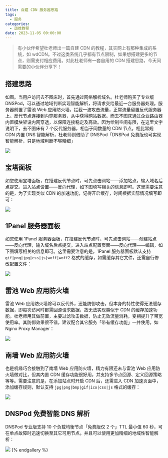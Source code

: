 ```yaml
---
title: 自建 CDN 服务器思路
tags:
  - 服务
categories:
  - 运维教程
date: 2023-11-05 00:00:00
---
```


> 有小伙伴希望杜老师出一篇自建 CDN 的教程，其实网上有那种集成的系统，如 wdCDN。不过这类系统几乎都有节点限制，如果想搭建更多的节点，则需支付相应费用。对此杜老师有一套自用的 CDN 搭建思路，今天同需要的小伙伴分享下！

<!-- more -->

## 搭建思路

如图。当用户访问去不图床时，首先通过网络解析域名。杜老师购买了专业版 DNSPod，可以通过地域判断实现智能解析，将请求交给最近一台服务器处理。服务器前置了雷池 Web 应用防火墙，拦截一波攻击流量，正常流量留置反代服务器上。反代节点连接到内穿服务器，从中获得网站数据。而去不图床通过企业路由器内置模块架设内网穿透，以保障连接稳定及高效。因为绘制空间有限，在这里文字说明下，去不图床有 7 个反代服务器，相当于同数量的 CDN 节点。相比常规 CDN 内置 DNS 智能解析，杜老师则借助了 DNSPod「DNSPod 免费版也可实现智能解析，只是地域判断不够精细」

![](https://cdn.dusays.com/2023/11/643-1.jpg)

## 宝塔面板

如您使用宝塔面板，在搭建反代节点时，可先点击网站——添加站点，输入域名后点提交。进入站点设置——反向代理，如下图填写相关的信息即可。这里需要注意的是，为了实现类似 CDN 的加速功能，记得开启缓存，时间根据实际情况填写即可：

![](https://cdn.dusays.com/2023/11/643-2.jpg)

## 1Panel 服务器面板

如您使用 1Panel 服务器面板，在搭建反代节点时，可先点击网站——创建站点——反向代理，输入域名后点提交。进入站点配置页面——反向代理——编辑，如下图填写相关的信息即可。这里需要注意的是，1Panel 服务器面板默认支持 `gif|png|jpg|css|js|woff|woff2` 格式的缓存，如需缓存其它文件，还需自行修改配置文件：

![](https://cdn.dusays.com/2023/11/643-3.jpg)

## 雷池 Web 应用防火墙

雷池 Web 应用防火墙除可以反代外，还能防御攻击。但本身的特性使得无法缓存数据，即每次访问时都需回源请求数据，故无法实现类似于 CDN 的缓存加速功能。杜老师用其做前置，主要过滤攻击数据，防止无效流量消耗，变相提升了带宽使用率。其防御效果很不错，建议配合其它服务「带有缓存功能」一并使用，如 Nginx Proxy Manager：

![](https://cdn.dusays.com/2023/11/643-4.jpg)

## 南墙 Web 应用防火墙

也是机缘巧合接触到了南墙 Web 应用防火墙，精力有限还未与雷池 Web 应用防火墙做对比，但其内置 CDN 缓存功能很好用，并支持多节点回源、定义回源策略等等。需要注意的是，在添加站点时开启 CDN 后，还需进入 CDN 加速页面中，添加缓存规则，默认支持 `jpg|png|bmp|gif|ico|css|js` 格式的缓存：

![](https://cdn.dusays.com/2023/11/643-5.jpg)

## DNSPod 免费智能 DNS 解析

DNSPod 专业版支持 10 个负载均衡节点「免费版仅 2 个」TTL 最小值 60 秒，可在单点故障时迅速切换至其它可用节点。并且可以使用更加精细的地域性智能解析：

![](https://cdn.dusays.com/2023/11/643-6.jpg)
{% endgallery %}